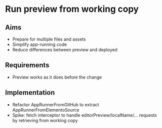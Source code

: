Run preview from working copy
=============================

Aims
----

- Prepare for multiple files and assets
- Simplify app-running code
- Reduce differences between preview and deployed

Requirements
------------

- Preview works as it does before the change

Implementation
--------------

- Refactor AppRunnerFromGitHub to extract AppRunnerFromElementoSource
- Spike: fetch interceptor to handle editorPreview/localName/... requests by retrieving from working copy